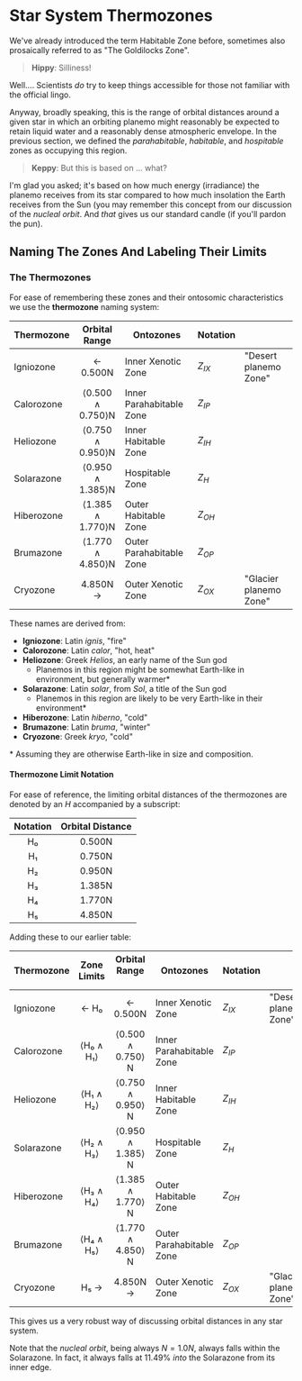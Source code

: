 # Star System Thermozones
We've already introduced the term Habitable Zone before, sometimes also prosaically referred to as "The Goldilocks Zone".

> **Hippy**: Silliness!

Well....  Scientists _do_ try to keep things accessible for those not familiar with the official lingo.

Anyway, broadly speaking, this is the range of orbital distances around a given star in which an orbiting planemo might reasonably be expected to retain liquid water and a reasonably dense atmospheric envelope. In the previous section, we defined the *parahabitable*, *habitable*, and *hospitable* zones as occupying this region.

> **Keppy**: But this is based on ... what?

I'm glad you asked; it's based on how much energy (irradiance) the planemo receives from its star compared to how much insolation the Earth receives from the Sun (you may remember this concept from our discussion of the _nucleal orbit_.  And _that_ gives us our standard candle (if you'll pardon the pun).
## Naming The Zones And Labeling Their Limits

### The Thermozones
For ease of remembering these zones and their ontosomic characteristics we use the **thermozone** naming system:

| Thermozone |  Orbital Range   | <center>Ontozones</center> | Notation |                       |
| :--------- | :--------------: | -------------------------- | -------- | --------------------- |
| Igniozone  |     ← 0.500N     | Inner Xenotic Zone         | $Z_{IX}$ | "Desert planemo Zone"  |
| Calorozone | ⟨0.500 ∧ 0.750⟩N | Inner Parahabitable Zone   | $Z_{IP}$ |                       |
| Heliozone  | ⟨0.750 ∧ 0.950⟩N | Inner Habitable Zone       | $Z_{IH}$ |                       |
| Solarazone | ⟨0.950 ∧ 1.385⟩N | Hospitable Zone            | $Z_{H}$  |                       |
| Hiberozone | ⟨1.385 ∧ 1.770⟩N | Outer Habitable Zone       | $Z_{OH}$ |                       |
| Brumazone  | ⟨1.770 ∧ 4.850⟩N | Outer Parahabitable Zone   | $Z_{OP}$ |                       |
| Cryozone   |     4.850N →     | Outer Xenotic Zone         | $Z_{OX}$ | "Glacier planemo Zone" |
These names are derived from:
- **Igniozone**: Latin *ignis*, "fire"
- **Calorozone**: Latin *calor*, "hot, heat"
- **Heliozone**: Greek *Helios*, an early name of the Sun god
	- Planemos in this region might be somewhat Earth-like in environment, but generally warmer\*
- **Solarazone**: Latin *solar*, from *Sol*, a title of the Sun god
	- Planemos in this region are likely to be very Earth-like in their environment\*
- **Hiberozone**: Latin *hiberno*, "cold"
- **Brumazone**: Latin *bruma*, "winter"
- **Cryozone**: Greek *kryo*, "cold"

\* Assuming they are otherwise Earth-like in size and composition.
#### Thermozone Limit Notation
For ease of reference, the limiting orbital distances of the thermozones are denoted by an *H* accompanied by a subscript:

| Notation | Orbital Distance |
| :--------: | :----------------: |
| H₀       | 0.500N           |
| H₁       | 0.750N           |
| H₂       | 0.950N           |
| H₃       | 1.385N           |
| H₄       | 1.770N           |
| H₅       | 4.850N           |
Adding these to our earlier table:

| <center>Thermozone</center> | <center>Zone<br>Limits</center> | <center>Orbital<br>Range</center><br> | <center>Ontozones</center> | Notation |                      |
| --------------------------- | :-----------------------------: | :-----------------------------------: | -------------------------- | -------- | -------------------- |
| Igniozone                   |              ← H₀               |               ← 0.500N                | Inner Xenotic Zone         | $Z_{IX}$ | "Desert planemo Zone" |
| Calorozone                  |            ⟨H₀ ∧ H₁⟩            |           ⟨0.500 ∧ 0.750⟩N            | Inner Parahabitable Zone   | $Z_{IP}$ |                      |
| Heliozone                   |            ⟨H₁ ∧ H₂⟩            |           ⟨0.750 ∧ 0.950⟩N            | Inner Habitable Zone       | $Z_{IH}$ |                      |
| Solarazone                  |            ⟨H₂ ∧ H₃⟩            |           ⟨0.950 ∧ 1.385⟩N            | Hospitable Zone            | $Z_{H}$  |                      |
| Hiberozone                  |            ⟨H₃ ∧ H₄⟩            |           ⟨1.385 ∧ 1.770⟩N            | Outer Habitable Zone       | $Z_{OH}$ |                      |
| Brumazone                   |            ⟨H₄ ∧ H₅⟩            |           ⟨1.770 ∧ 4.850⟩N            | Outer Parahabitable Zone   | $Z_{OP}$ |                      |
| Cryozone                    |              H₅ →               |               4.850N →                | Outer Xenotic Zone         | $Z_{OX}$ | "Glaci planemo Zone"  |
This gives us a very robust way of discussing orbital distances in any star system.

Note that the *nucleal orbit*, being always $N = 1.0N$, always falls within the Solarazone.  In fact, it always falls at 11.49% _into_ the Solarazone from its inner edge.

